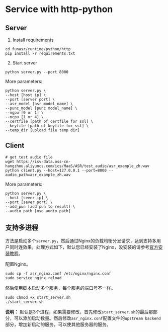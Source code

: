 # Service with http-python

## Server

1. Install requirements

```shell
cd funasr/runtime/python/http
pip install -r requirements.txt
```

2. Start server

```shell
python server.py --port 8000
```

More parameters:
```shell
python server.py \
--host [host ip] \
--port [server port] \
--asr_model [asr model_name] \
--punc_model [punc model_name] \
--ngpu [0 or 1] \
--ncpu [1 or 4] \
--certfile [path of certfile for ssl] \
--keyfile [path of keyfile for ssl] \
--temp_dir [upload file temp dir] 
```

## Client

```shell
# get test audio file
wget https://isv-data.oss-cn-hangzhou.aliyuncs.com/ics/MaaS/ASR/test_audio/asr_example_zh.wav
python client.py --host=127.0.0.1 --port=8000 --audio_path=asr_example_zh.wav
```

More parameters:
```shell
python server.py \
--host [sever ip] \
--port [sever port] \
--add_pun [add pun to result] \
--audio_path [use audio path] 
```


## 支持多进程

方法是启动多个`server.py`，然后通过Nginx的负载均衡分发请求，达到支持多用户同时连效果，处理方式如下，默认您已经安装了Nginx，没安装的请参考[官方安装教程](https://nginx.org/en/linux_packages.html#Ubuntu)。

配置Nginx。
```shell
sudo cp -f asr_nginx.conf /etc/nginx/nginx.conf
sudo service nginx reload
```

然后使用脚本启动多个服务，每个服务的端口号不一样。
```shell
sudo chmod +x start_server.sh
./start_server.sh
```

**说明：** 默认是3个进程，如果需要修改，首先修改`start_server.sh`的最后那部分，可以添加启动数量。然后修改`asr_nginx.conf`配置文件的`upstream backend`部分，增加新启动的服务，可以使其他服务器的服务。
